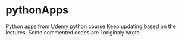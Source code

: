 # pythonApps
Python apps from Udemy python course
Keep updating based on the lectures. Some commented codes are I originaly wrote.
